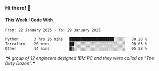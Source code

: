 ### Hi there! 👋

#### This Week I Code With
<!--START_SECTION:waka-->

```txt
From: 22 January 2025 - To: 29 January 2025

Python       3 hrs 26 mins   ████████████████████░░░░░   80.28 %
Terraform    20 mins         ██░░░░░░░░░░░░░░░░░░░░░░░   08.03 %
Other        14 mins         █▒░░░░░░░░░░░░░░░░░░░░░░░   05.58 %
```

<!--END_SECTION:waka-->

<!--STARTS_HERE_QUOTE_README-->
<i>❝A group of 12 engineers designed IBM PC and they were called as “The Dirty Dozen”.❞</i>
<!--ENDS_HERE_QUOTE_README-->
